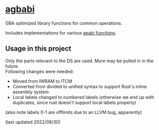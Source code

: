 # [agbabi](https://github.com/felixjones/agbabi)

GBA optimized library functions for common operations.

Includes implementations for various [aeabi functions](https://github.com/ARM-software/abi-aa/blob/main/rtabi32/rtabi32.rst).

## Usage in this project

Only the parts relevant to the DS are used. More may be pulled in in the future.  
Following changes were needed:  
- Moved from IWRAM to ITCM
- Converted from divided to unified syntax to support Rust's inline assembly system
- Local labels changed to numbered labels (otherwise we end up with duplicates, since rust doesn't support local labels properly)

(also note labels 0-1 are offlimits due to an LLVM bug, apparently)

(last updated 2022/08/30)
